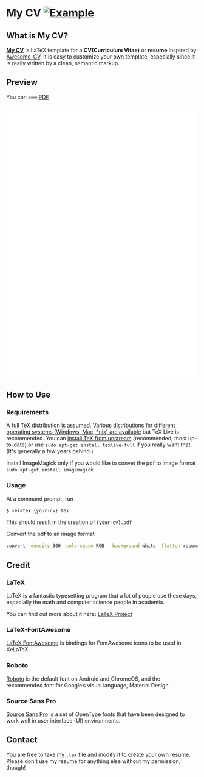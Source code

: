 

# My CV [![Example](https://img.shields.io/badge/example-pdf-green.svg)](https://raw.githubusercontent.com/rodrigouz/My-CV/master/resume.pdf)


## What is My CV?
[**My CV**](https://github.com/rodrigouz/my-cv) is LaTeX template for a **CV(Curriculum Vitae)** or **resume** inspired by [Awesome-CV](https://github.com/posquit0/Awesome-CV). It is easy to customize your own template, especially since it is really written by a clean, semantic markup.


## Preview
You can see [PDF](https://raw.githubusercontent.com/rodrigouz/My-CV/master/resume.pdf)

![alt tag](https://raw.githubusercontent.com/rodrigouz/My-CV/master/resume.png)


## How to Use
### Requirements

A full TeX distribution is assumed.  [Various distributions for different operating systems (Windows, Mac, \*nix) are available](http://tex.stackexchange.com/q/55437) but TeX Live is recommended.
You can [install TeX from upstream](http://tex.stackexchange.com/q/1092) (recommended; most up-to-date) or use `sudo apt-get install texlive-full` if you really want that.  (It's generally a few years behind.)

Install ImageMagick only if you would like to convet the pdf to image format
`sudo apt-get install imagemagick`

### Usage

At a command prompt, run
```bash
$ xelatex {your-cv}.tex
```
This should result in the creation of ``{your-cv}.pdf``

Convert the pdf to an image format
```bash
convert -density 300 -colorspace RGB  -background white -flatten resume.pdf -quality 100 resume.png
```


## Credit
### LaTeX
LaTeX is a fantastic typesetting program that a lot of people use these days, especially the math and computer science people in academia.

You can find out more about it here: [LaTeX Project](http://www.latex-project.org)

### LaTeX-FontAwesome
[LaTeX FontAwesome](https://github.com/furl/latex-fontawesome) is bindings for FontAwesome icons to be used in XeLaTeX.

### Roboto
[Roboto](https://github.com/google/roboto) is the default font on Android and ChromeOS, and the recommended font for Google’s visual language, Material Design.

### Source Sans Pro
[Source Sans Pro](https://github.com/adobe-fonts/source-sans-pro) is a set of OpenType fonts that have been designed to work well in user interface (UI) environments.


## Contact
You are free to take my `.tex` file and modify it to create your own resume. Please don't use my resume for anything else without my permission, though!
